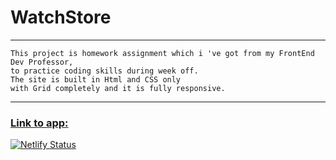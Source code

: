 # WatchStore
___
```
This project is homework assignment which i 've got from my FrontEnd Dev Professor, 
to practice coding skills during week off. 
The site is built in Html and CSS only
with Grid completely and it is fully responsive.
```
___

### [Link to app: ](https://watchstore5.netlify.app/)


[![Netlify Status](https://api.netlify.com/api/v1/badges/5c0c8e8f-2570-437f-b2a9-e2949f18b5a4/deploy-status)](https://app.netlify.com/sites/watchstore5/deploys)
